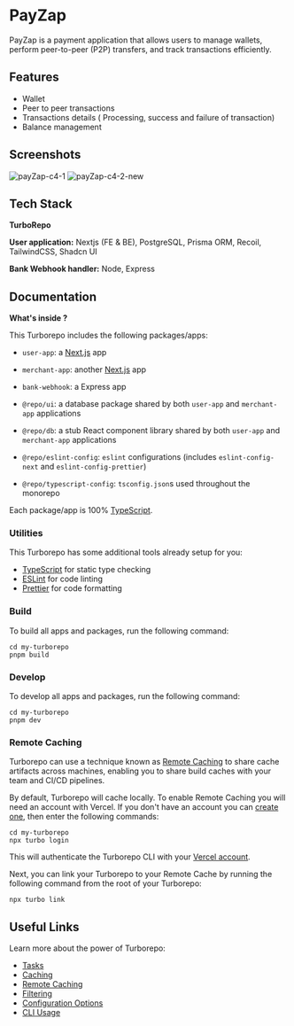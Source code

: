 # PayZap

PayZap is a payment application that allows users to manage wallets, perform peer-to-peer (P2P) transfers, and track transactions efficiently.




## Features

- Wallet 
- Peer to peer transactions
- Transactions details ( Processing, success and failure of transaction)
- Balance management 


## Screenshots

![payZap-c4-1](https://github.com/user-attachments/assets/1f373095-b79f-4876-b696-30485406b7b5)
![payZap-c4-2-new](https://github.com/user-attachments/assets/ba69cc36-1435-4735-bc99-28dc86feb325)


## Tech Stack

**TurboRepo** 

**User application:** Nextjs (FE & BE), PostgreSQL, Prisma ORM, Recoil, TailwindCSS, Shadcn UI

**Bank Webhook handler:** Node, Express


## Documentation

**What's inside ?**

This Turborepo includes the following packages/apps:


- `user-app`: a [Next.js](https://nextjs.org/) app

- `merchant-app`: another [Next.js](https://nextjs.org/) app

- `bank-webhook`: a Express app

- `@repo/ui`: a database package shared by both `user-app` and `merchant-app` applications

- `@repo/db`: a stub React component library shared by both `user-app` and `merchant-app` applications

- `@repo/eslint-config`: `eslint` configurations (includes `eslint-config-next` and `eslint-config-prettier`)

- `@repo/typescript-config`: `tsconfig.json`s used throughout the monorepo

Each package/app is 100% [TypeScript](https://www.typescriptlang.org/).

### Utilities

This Turborepo has some additional tools already setup for you:

- [TypeScript](https://www.typescriptlang.org/) for static type checking
- [ESLint](https://eslint.org/) for code linting
- [Prettier](https://prettier.io) for code formatting


### Build

To build all apps and packages, run the following command:

```
cd my-turborepo
pnpm build
```

### Develop

To develop all apps and packages, run the following command:

```
cd my-turborepo
pnpm dev
```

### Remote Caching

Turborepo can use a technique known as [Remote Caching](https://turbo.build/repo/docs/core-concepts/remote-caching) to share cache artifacts across machines, enabling you to share build caches with your team and CI/CD pipelines.

By default, Turborepo will cache locally. To enable Remote Caching you will need an account with Vercel. If you don't have an account you can [create one](https://vercel.com/signup), then enter the following commands:

```
cd my-turborepo
npx turbo login
```

This will authenticate the Turborepo CLI with your [Vercel account](https://vercel.com/docs/concepts/personal-accounts/overview).

Next, you can link your Turborepo to your Remote Cache by running the following command from the root of your Turborepo:

```
npx turbo link
```

## Useful Links

Learn more about the power of Turborepo:

- [Tasks](https://turbo.build/repo/docs/core-concepts/monorepos/running-tasks)
- [Caching](https://turbo.build/repo/docs/core-concepts/caching)
- [Remote Caching](https://turbo.build/repo/docs/core-concepts/remote-caching)
- [Filtering](https://turbo.build/repo/docs/core-concepts/monorepos/filtering)
- [Configuration Options](https://turbo.build/repo/docs/reference/configuration)
- [CLI Usage](https://turbo.build/repo/docs/reference/command-line-reference)
